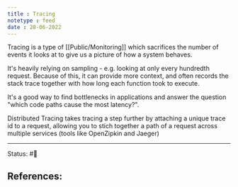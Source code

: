 ```yaml
---
title : Tracing
notetype : feed
date : 28-06-2022
---
```


Tracing is a type of [[Public/Monitoring]] which sacrifices the number of events it looks at to give us a picture of how a system behaves.

It's heavily relying on sampling - e.g. looking at only every hundredth request. Because of this, it can provide more context, and often records the stack trace together with how long each function took to execute.

It's a good way to find bottlenecks in applications and answer the question "which code paths cause the most latency?".

Distributed Tracing takes tracing a step further by attaching a unique trace id to a request, allowing you to stich together a path of a request across multiple services (tools like OpenZipkin and Jaeger)


-----

Status: #🌱 

References:
- 
